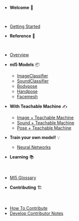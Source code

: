 * **Welcome** 🌈
<div class="sidebar__section-divider">&nbsp;</div>

  * [Getting Started](/)

* **Reference** 📃
<div class="sidebar__section-divider">&nbsp;</div>

  * [Overview](/reference/overview.md)
  * **ml5 Models** 📦
    * [ImageClassifier](/reference/image-classifier.md)
    * [SoundClassifier](/reference/sound-classifier.md)
    * [Bodypose](/reference/bodypose.md)
    * [Handpose](/reference/handpose.md)
    * [Facemesh](/reference/facemesh.md)
  * **With Teachable Machine** ✍️
    * [Image + Teachable Machine](/reference/image-classifier-tm.md)
    * [Sound + Teachable Machine](/reference/sound-classifier-tm.md)
    * [Pose + Teachable Machine](/reference/pose-estimation-tm.md)
  * **Train your own model!** 💡
    * [Neural Networks](/reference/neural-network.md)

* **Learning** 📚
<div class="sidebar__section-divider">&nbsp;</div>

  * [Ml5 Glossary](/learning/ml5_glossary.md)

* **Contributing** 🏗 
<div class="sidebar__section-divider">&nbsp;</div>

  * [How To Contribute](/contributing/how_to_contribute.md)
  * [Develop Contributor Notes](/contributing/develop_contributor_notes.md)